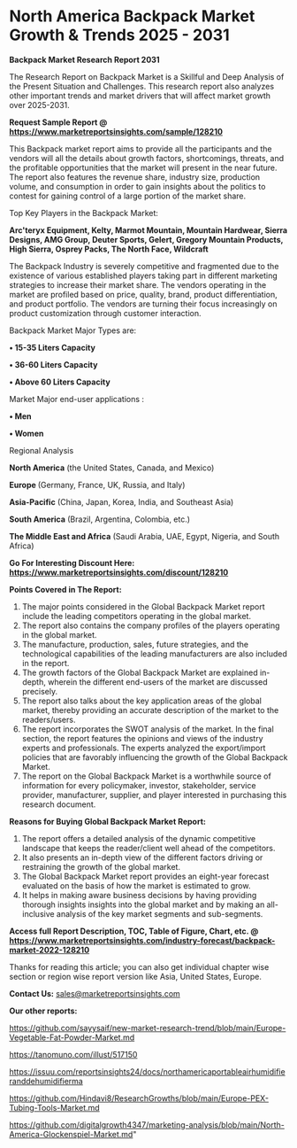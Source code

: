 # North America Backpack Market Growth & Trends 2025 - 2031

<strong>Backpack Market Research Report 2031</strong>

The Research Report on Backpack Market is a Skillful and Deep Analysis of the Present Situation and Challenges. This research report also analyzes other important trends and market drivers that will affect market growth over 2025-2031.

<strong>Request Sample Report @ <a href=https://www.marketreportsinsights.com/sample/128210>https://www.marketreportsinsights.com/sample/128210</a></strong>

This Backpack market report aims to provide all the participants and the vendors will all the details about growth factors, shortcomings, threats, and the profitable opportunities that the market will present in the near future. The report also features the revenue share, industry size, production volume, and consumption in order to gain insights about the politics to contest for gaining control of a large portion of the market share.

Top Key Players in the Backpack Market:

<strong>Arc'teryx Equipment, Kelty, Marmot Mountain, Mountain Hardwear, Sierra Designs, AMG Group, Deuter Sports, Gelert, Gregory Mountain Products, High Sierra, Osprey Packs, The North Face, Wildcraft</strong>

The Backpack Industry is severely competitive and fragmented due to the existence of various established players taking part in different marketing strategies to increase their market share. The vendors operating in the market are profiled based on price, quality, brand, product differentiation, and product portfolio. The vendors are turning their focus increasingly on product customization through customer interaction.

Backpack Market Major Types are:

<strong>• 15-35 Liters Capacity

• 36-60 Liters Capacity

• Above 60 Liters Capacity</strong>

Market Major end-user applications :

<strong>• Men

• Women</strong>

Regional Analysis

</u><strong><b>North America</b></strong> (the United States, Canada, and Mexico)

<strong><b>Europe </b></strong>(Germany, France, UK, Russia, and Italy)

<strong><b>Asia-Pacific</b></strong> (China, Japan, Korea, India, and Southeast Asia)

<strong><b>South America</b></strong> (Brazil, Argentina, Colombia, etc.)

<strong><b>The Middle East and Africa</b></strong> (Saudi Arabia, UAE, Egypt, Nigeria, and South Africa)

<strong>Go For Interesting Discount Here: <a href=https://www.marketreportsinsights.com/discount/128210>https://www.marketreportsinsights.com/discount/128210</a></strong>

<strong>Points Covered in The Report:</strong>
<ol>
  <li>The major points considered in the Global Backpack Market report include the leading competitors operating in the global market.</li>
  <li>The report also contains the company profiles of the players operating in the global market.</li>
  <li>The manufacture, production, sales, future strategies, and the technological capabilities of the leading manufacturers are also included in the report.</li>
  <li>The growth factors of the Global Backpack Market are explained in-depth, wherein the different end-users of the market are discussed precisely.</li>
  <li>The report also talks about the key application areas of the global market, thereby providing an accurate description of the market to the readers/users.</li>
  <li>The report incorporates the SWOT analysis of the market. In the final section, the report features the opinions and views of the industry experts and professionals. The experts analyzed the export/import policies that are favorably influencing the growth of the Global Backpack Market.</li>
  <li>The report on the Global Backpack Market is a worthwhile source of information for every policymaker, investor, stakeholder, service provider, manufacturer, supplier, and player interested in purchasing this research document.</li>
</ol>
<strong>Reasons for Buying Global Backpack Market Report:</strong>

<ol>
  <li>The report offers a detailed analysis of the dynamic competitive landscape that keeps the reader/client well ahead of the competitors.</li>
  <li>It also presents an in-depth view of the different factors driving or restraining the growth of the global market.</li>
  <li>The Global Backpack Market report provides an eight-year forecast evaluated on the basis of how the market is estimated to grow.</li>
  <li>It helps in making aware business decisions by having providing thorough insights insights into the global market and by making an all-inclusive analysis of the key market segments and sub-segments.</li>
</ol>
<strong>Access full Report Description, TOC, Table of Figure, Chart, etc. @ <a href=https://www.marketreportsinsights.com/industry-forecast/backpack-market-2022-128210>https://www.marketreportsinsights.com/industry-forecast/backpack-market-2022-128210</a></strong>


Thanks for reading this article; you can also get individual chapter wise section or region wise report version like Asia, United States, Europe.

<strong>Contact Us:</strong>
sales@marketreportsinsights.com

<strong>Our other reports:</strong>

<a href=https://github.com/sayysaif/new-market-research-trend/blob/main/Europe-Vegetable-Fat-Powder-Market.md>https://github.com/sayysaif/new-market-research-trend/blob/main/Europe-Vegetable-Fat-Powder-Market.md</a>

<a href=https://tanomuno.com/illust/517150>https://tanomuno.com/illust/517150</a>

<a href=https://issuu.com/reportsinsights24/docs/northamericaportableairhumidifieranddehumidifierma>https://issuu.com/reportsinsights24/docs/northamericaportableairhumidifieranddehumidifierma</a>

<a href=https://github.com/Hindavi8/ResearchGrowths/blob/main/Europe-PEX-Tubing-Tools-Market.md>https://github.com/Hindavi8/ResearchGrowths/blob/main/Europe-PEX-Tubing-Tools-Market.md</a>

<a href=https://github.com/digitalgrowth4347/marketing-analysis/blob/main/North-America-Glockenspiel-Market.md>https://github.com/digitalgrowth4347/marketing-analysis/blob/main/North-America-Glockenspiel-Market.md</a>"
